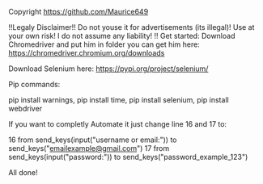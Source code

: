 Copyright https://github.com/Maurice649 

!!Legaly Disclaimer!!
   Do not youse it for advertisements (its illegal)!
   Use at your own risk! 
   I do not assume any liability!
!!
Get started:
   Download Chromedriver and put him in folder you can get him here:
   https://chromedriver.chromium.org/downloads

   Download Selenium here:
   https://pypi.org/project/selenium/
    
Pip commands:

   pip install warnings,
   pip install time,
   pip install selenium,
   pip install webdriver

If you want to completly Automate it just change line 16 and 17 to:

   16  from    send_keys(input("username or email:"))   to    send_keys("emailexample@gmail.com")
   17  from    send_keys(input("password:"))            to    send_keys("password_example_123")
   
All done! 
